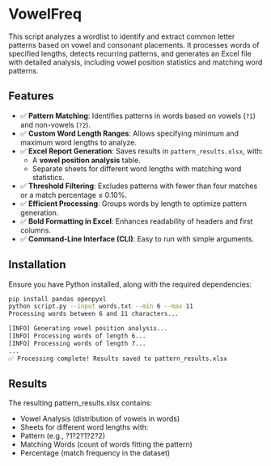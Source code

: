 # VowelFreq

This script analyzes a wordlist to identify and extract common letter patterns based on vowel and consonant placements. It processes words of specified lengths, detects recurring patterns, and generates an Excel file with detailed analysis, including vowel position statistics and matching word patterns.

## Features

- ✅ **Pattern Matching**: Identifies patterns in words based on vowels (`?1`) and non-vowels (`?2`).
- ✅ **Custom Word Length Ranges**: Allows specifying minimum and maximum word lengths to analyze.
- ✅ **Excel Report Generation**: Saves results in `pattern_results.xlsx`, with:
  - A **vowel position analysis** table.
  - Separate sheets for different word lengths with matching word statistics.
- ✅ **Threshold Filtering**: Excludes patterns with fewer than four matches or a match percentage ≤ 0.10%.
- ✅ **Efficient Processing**: Groups words by length to optimize pattern generation.
- ✅ **Bold Formatting in Excel**: Enhances readability of headers and first columns.
- ✅ **Command-Line Interface (CLI)**: Easy to run with simple arguments.

## Installation

Ensure you have Python installed, along with the required dependencies:

```bash
pip install pandas openpyxl
python script.py --input words.txt --min 6 --max 11
Processing words between 6 and 11 characters...

[INFO] Generating vowel position analysis...
[INFO] Processing words of length 6...
[INFO] Processing words of length 7...
...
✅ Processing complete! Results saved to pattern_results.xlsx
```

## Results
The resulting pattern_results.xlsx contains:

- Vowel Analysis (distribution of vowels in words)
- Sheets for different word lengths with:
- Pattern (e.g., ?1?2?1?2?2)
- Matching Words (count of words fitting the pattern)
- Percentage (match frequency in the dataset)
